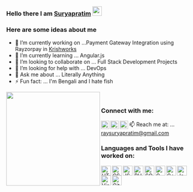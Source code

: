 ### Hello there I am [Suryapratim][linkedin] <img src="https://media.giphy.com/media/hvRJCLFzcasrR4ia7z/giphy.gif" width="25px"><br/>

### Here are some ideas about me

- 🔭 I’m currently working on ...Payment Gateway Integration using Rayzorpay in [Krishworks][comp_website]
- 🌱 I’m currently learning ... Angular.js
- 👯 I’m looking to collaborate on ... Full Stack Development Projects
- 🤔 I’m looking for help with ... DevOps
- 💬 Ask me about ... Literally Anything
- ⚡ Fun fact: ... I'm Bengali and I hate fish<br/>
<img align="left" height="250px" src="https://www.bacancytechnology.com/blog/wp-content/uploads/2019/07/developer-dribbble.gif" width="250px">
<br/>

### Connect with me:

[<img align="left" alt="Suryapratim | LinkedIn" width="22px" src="https://simpleicons.org/icons/linkedin.svg" />][linkedin]
[<img align="left" alt="Suryapratim | Facebook" width="22px" src="https://simpleicons.org/icons/facebook.svg" />][facebook]
[<img align="left" alt="Suryapratim | Quora" width="22px" src="https://simpleicons.org/icons/quora.svg" />][quora]
📫 Reach me at: ... raysuryapratim@gmail.com
<br/>

### Languages and Tools I have worked on:

<img align="left" alt="HTML" height="26px" src="https://img.icons8.com/color/48/000000/html-5.png" />
<img align="left" alt="CSS" height="26px" src="https://img.icons8.com/color/48/000000/css3.png" />
<img align="left" alt="JS" height="26px" src="https://img.icons8.com/color/48/000000/javascript.png" />
<img align="left" alt="PHP" height="26px" src="https://img.icons8.com/color/48/000000/php.png" />
<img align="left" alt="SQL" height="26px" src="https://img.icons8.com/color/48/000000/sql.png" />
<img align="left" alt="C" height="26px" src="https://img.icons8.com/color/48/000000/c-programming.png" />
<img align="left" alt="C++" height="26px" src="https://img.icons8.com/color/48/000000/c-plus-plus-logo.png" />
<img align="left" alt="Java" height="26px" src="https://img.icons8.com/color/48/000000/java-coffee-cup-logo.png" />
<img align="left" alt="Visual Studio Code" height="26px" src="https://img.icons8.com/color/48/000000/visual-studio-code-2019.png" />
<img align="left" alt="Github" height="26px" src="https://img.icons8.com/color/48/000000/github.png" />



[comp_website]: https://krishworks.com
[linkedin]: https://www.linkedin.com/in/suryapratimray
[facebook]: https://www.facebook.com/suryapratim.ray.5
[quora]: https://www.quora.com/profile/Suryapratim-Ray
